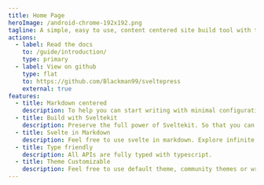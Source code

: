 ```yaml
---
title: Home Page
heroImage: /android-chrome-192x192.png
tagline: A simple, easy to use, content centered site build tool with the full power of Sveltekit.
actions:
  - label: Read the docs
    to: /guide/introduction/
    type: primary
  - label: View on github
    type: flat
    to: https://github.com/Blackman99/sveltepress
    external: true
features:
  - title: Markdown centered
    description: To help you can start writing with minimal configuration.
  - title: Build with Sveltekit
    description: Preserve the full power of Sveltekit. So that you can do more than SSG.
  - title: Svelte in Markdown
    description: Feel free to use svelte in markdown. Explore infinite possibilities.
  - title: Type friendly
    description: All APIs are fully typed with typescript.
  - title: Theme Customizable
    description: Feel free to use default theme, community themes or write your own.
---
```

